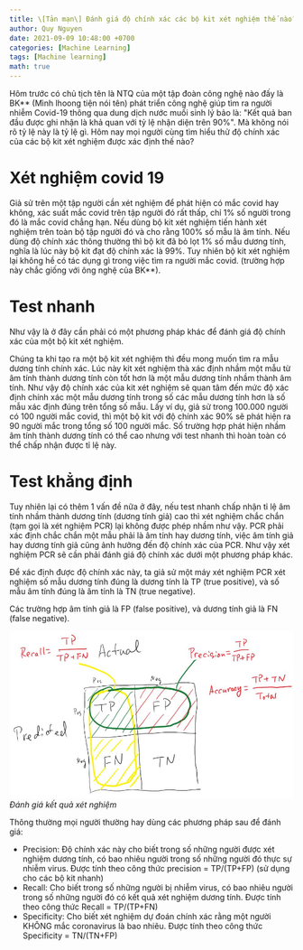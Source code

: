 ```yaml
---  
title: \[Tản mạn\] Đánh giá độ chính xác các bộ kit xét nghiệm thế nào?  
author: Quy Nguyen  
date: 2021-09-09 10:48:00 +0700  
categories: [Machine Learning]  
tags: [Machine learning]  
math: true
---
```


Hôm trước có chủ tịch tên là NTQ của một tập đoàn công nghệ nào đấy là BK** (Mình lhoong tiện nói tên) phát triển công nghệ giúp tìm ra người nhiễm Covid-19 thông qua dung dịch nước muối sinh lý bảo là: "Kết quả ban đầu được ghi nhận là khả quan với tỷ lệ nhận diện trên 90%". Mà không nói rõ tỷ lệ này là tỷ lệ gì. Hôm nay mọi người cùng tìm hiểu thử độ chính xác của các bộ kit xét nghiệm được xác định thế nào?

# Xét nghiệm covid 19
Giả sử trên một tập người cần xét nghiệm để phát hiện có mắc covid hay không, xác suất mắc covid trên tập người đó rất thấp, chỉ 1% số người trong đó là mắc covid chẳng hạn. Nếu dùng bộ kit xét nghiệm tiến hành xét nghiệm trên toàn bộ tập người đó và cho rằng 100% số mẫu là âm tính. Nếu dùng độ chính xác thông thường thì bộ kit đã bỏ lọt 1% số mẫu dương tính, nghĩa là lúc này bộ kit đạt độ chính xác là 99%. Tuy nhiên bộ kit xét nghiệm lại không hề có tác dụng gì trong việc tìm ra người mắc covid. (trường hợp này chắc giống với ông nghệ của BK**).
# Test nhanh
Như vậy là ở đây cần phải có một phương pháp khác để đánh giá độ chính xác của một bộ kit xét nghiệm.

Chúng ta khi tạo ra một bộ kit xét nghiệm thì đều mong muốn tìm ra mẫu dương tính chính xác. Lúc này kit xét nghiệm thà xác định nhầm một mẫu từ âm tính thành dương tính còn tốt hơn là một mẫu dương tính nhầm thành âm tính. Như vậy độ chính xác của kit xét nghiệm sẽ quan tâm đến mức độ xác định chính xác một mẫu dương tính trong số các mẫu dương tính hơn là số mẫu xác định đúng trên tổng số mẫu. Lấy ví dụ, giả sử trong 100.000 người có 100 người mắc covid, thì một bộ kit với độ chính xác 90% sẽ phát hiện ra 90 người mắc trong tổng số 100 người mắc. Số trường hợp phát hiện nhầm âm tính thành dương tính có thể cao nhưng với test nhanh thì hoàn toàn có thể chấp nhận được tỉ lệ này.
# Test khẳng định
Tuy nhiên lại có thêm 1 vấn đề nữa ở đây, nếu test nhanh chấp nhận tỉ lệ âm tính nhầm thành dương tính (dương tính giả) cao thì xét nghiệm chắc chắn (tạm gọi là xét nghiệm PCR) lại không được phép nhầm như vậy. PCR phải xác định chắc chắn một mẫu phải là âm tính hay dương tính, việc âm tính giả hay dương tính giả cũng ảnh hưởng đến độ chính xác của PCR. Như vậy xét nghiệm PCR sẽ cần phải đánh giá độ chính xác dưới một phương pháp khác.

Để xác định được độ chính xác này, ta giả sử một máy xét nghiệm PCR xét nghiệm số mẫu dương tính đúng là dương tính là TP (true positive), và số mẫu âm tính đúng là âm tính là TN (true negative). 

Các trường hợp âm tính giả là FP (false positive), và dương tính giả là FN (false negative). 

![Đánh giá kết quả xét nghiệm](/assets/img/blog/xetnghiemcovid19.jpeg)  
_Đánh giá kết quả xét nghiệm_


Thông thường mọi người thường hay dùng các phương pháp sau để đánh giá:
- Precision: Độ chính xác này cho biết trong số những người được xét nghiệm dương tính, có bao nhiêu người trong số những người đó thực sự nhiễm virus. Được tính theo công thức precision = TP/(TP+FP) (sử dụng cho các bộ kit nhanh)
- Recall: Cho biết trong số những người bị nhiễm virus, có bao nhiêu người trong số những người đó có kết quả xét nghiệm dương tính. Được tính theo công thức Recall = TP/(TP+FN)
- Specificity: Cho biết xét nghiệm dự đoán chính xác rằng một người KHÔNG mắc coronavirus là bao nhiêu. Được tính theo công thức Specificity = TN/(TN+FP)

